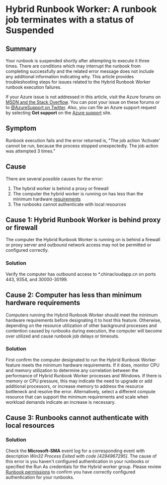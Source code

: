 <properties
    pageTitle="Hybrid Runbook Worker: A runbook job terminates with a status of Suspended | Azure"
    description="Symptoms causes and resolutions for Hybrid Runbook Worker job termination error."
    services="automation"
    documentationcenter=""
    author="mgoedtel"
    manager="jwhit"
    editor="tysonn" />
<tags
    ms.assetid="02c6606e-8924-4328-a196-45630c2255e9"
    ms.service="automation"
    ms.devlang="na"
    ms.topic="article"
    ms.tgt_pltfrm="na"
    ms.workload="infrastructure-services"
    ms.date="08/17/2016"
    wacn.date=""
    ms.author="magoedte" />

# Hybrid Runbook Worker: A runbook job terminates with a status of Suspended
## Summary
Your runbook is suspended shortly after attempting to execute it three times. There are conditions which may interrupt the runbook from completing successfully and the related error message does not include any additional information indicating why. This article provides troubleshooting steps for issues related to the Hybrid Runbook Worker runbook execution failures.

If your Azure issue is not addressed in this article, visit the Azure forums on [MSDN and the Stack Overflow](/support/forums/). You can post your issue on these forums or to [@AzureSupport on Twitter](https://twitter.com/AzureSupport). Also, you can file an Azure support request by selecting **Get support** on the [Azure support](/support/contact/) site.

## Symptom
Runbook execution fails and the error returned is, "The job action 'Activate' cannot be run, because the process stopped unexpectedly. The job action was attempted 3 times."

## Cause
There are several possible causes for the error: 

1. The hybrid worker is behind a proxy or firewall
2. The computer the hybrid worker is running on has less than the minimum hardware [requirements](/documentation/articles/automation-hybrid-runbook-worker/#hybrid-runbook-worker-requirements) 
3. The runbooks cannot authenticate with local resources

## Cause 1: Hybrid Runbook Worker is behind proxy or firewall
The computer the Hybrid Runbook Worker is running on is behind a firewall or proxy server and outbound network access may not be permitted or configured correctly.

### Solution
Verify the computer has outbound access to *.chinacloudapp.cn on ports 443, 9354, and 30000-30199. 

## Cause 2: Computer has less than minimum hardware requirements
Computers running the Hybrid Runbook Worker should meet the minimum hardware requirements before designating it to host this feature. Otherwise, depending on the resource utilization of other background processes and contention caused by runbooks during execution, the computer will become over utilized and cause runbook job delays or timeouts. 

### Solution
First confirm the computer designated to run the Hybrid Runbook Worker feature meets the minimum hardware requirements.  If it does, monitor CPU and memory utilization to determine any correlation between the performance of Hybrid Runbook Worker processes and Windows.  If there is memory or CPU pressure, this may indicate the need to upgrade or add additional processors, or increase memory to address the resource bottleneck and resolve the error. Alternatively, select a different compute resource that can support the minimum requirements and scale when workload demands indicate an increase is necessary.         

## Cause 3: Runbooks cannot authenticate with local resources
### Solution
Check the **Microsoft-SMA** event log for a corresponding event with description *Win32 Process Exited with code [4294967295]*.  The cause of this error is you haven't configured authentication in your runbooks or specified the Run As credentials for the Hybrid worker group.  Please review [Runbook permissions](/documentation/articles/automation-hybrid-runbook-worker/#runbook-permissions) to confirm you have correctly configured authentication for your runbooks.  

